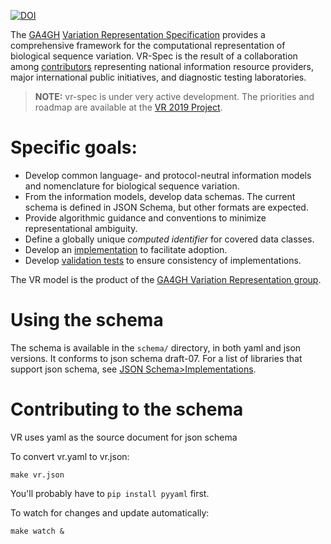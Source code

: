 [![DOI](https://zenodo.org/badge/67005248.svg)](https://zenodo.org/badge/latestdoi/67005248)

The [GA4GH](https://www.ga4gh.org/) [Variation Representation
Specification](https://vr-spec.readthedocs.io/) provides a
comprehensive framework for the computational representation of
biological sequence variation.  VR-Spec is the result of a
collaboration among [contributors](CONTRIBUTORS.md) representing
national information resource providers, major international public
initiatives, and diagnostic testing laboratories.


> **NOTE:** vr-spec is under very active development.  The priorities
and roadmap are available at the [VR 2019 Project](https://github.com/orgs/ga4gh/projects/5).


# Specific goals:

* Develop common language- and protocol-neutral information models and
  nomenclature for biological sequence variation.
* From the information models, develop data schemas.  The current
  schema is defined in JSON Schema, but other formats are expected.
* Provide algorithmic guidance and conventions to minimize
  representational ambiguity.
* Define a globally unique *computed identifier* for covered data
  classes.
* Develop an [implementation](https://github.com/ga4gh/vr-python) to
  facilitate adoption.
* Develop [validation
  tests](https://github.com/ga4gh/vr-spec/tests/validation) to ensure
  consistency of implementations.

The VR model is the product of the [GA4GH Variation Representation
group](https://ga4gh-gks.github.io/variant_representation.html).



# Using the schema

The schema is available in the `schema/` directory, in both yaml and
json versions.  It conforms to json schema draft-07.  For a list of
libraries that support json schema, see [JSON
Schema>Implementations](https://json-schema.org/implementations.html).



# Contributing to the schema

VR uses yaml as the source document for json schema

To convert vr.yaml to vr.json:

    make vr.json

You'll probably have to `pip install pyyaml` first.

To watch for changes and update automatically:

    make watch &
